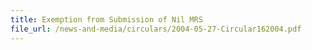 ```yaml
---
title: Exemption from Submission of Nil MRS
file_url: /news-and-media/circulars/2004-05-27-Circular162004.pdf
---
```

